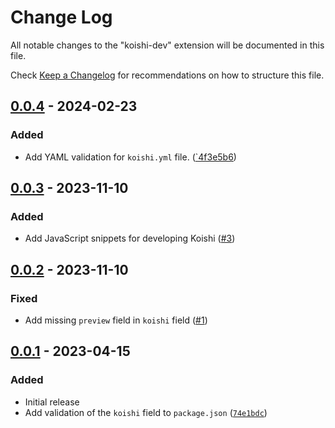 # Change Log

All notable changes to the "koishi-dev" extension will be documented in this file.

Check [Keep a Changelog](http://keepachangelog.com/) for recommendations on how to structure this file.

## [0.0.4] - 2024-02-23

### Added

- Add YAML validation for `koishi.yml` file. ([`4f3e5b6](https://github.com/MaikoTan/vscode-koishi-dev/commit/4f3e5b698fd6e099d7276400a696d54749cadb52))

## [0.0.3] - 2023-11-10

### Added

- Add JavaScript snippets for developing Koishi ([#3](https://github.com/MaikoTan/vscode-koishi-dev/pull/3))

## [0.0.2] - 2023-11-10

### Fixed

- Add missing `preview` field in `koishi` field ([#1](https://github.com/MaikoTan/vscode-koishi-dev/pull/1))

## [0.0.1] - 2023-04-15

### Added

- Initial release
- Add validation of the `koishi` field to `package.json` ([`74e1bdc`](https://github.com/MaikoTan/vscode-koishi-dev/commit/74e1bdcfea9db7dc23d82c36fb7d314536747478))

[0.0.4]: https://github.com/MaikoTan/vscode-koishi-dev/compare/0.0.3..v0.0.4
[0.0.3]: https://github.com/MaikoTan/vscode-koishi-dev/compare/0.0.2..0.0.3
[0.0.2]: https://github.com/MaikoTan/vscode-koishi-dev/compare/0.0.1..0.0.2
[0.0.1]: https://github.com/MaikoTan/vscode-koishi-dev/commit/74e1bdcfea9db7dc23d82c36fb7d314536747478
